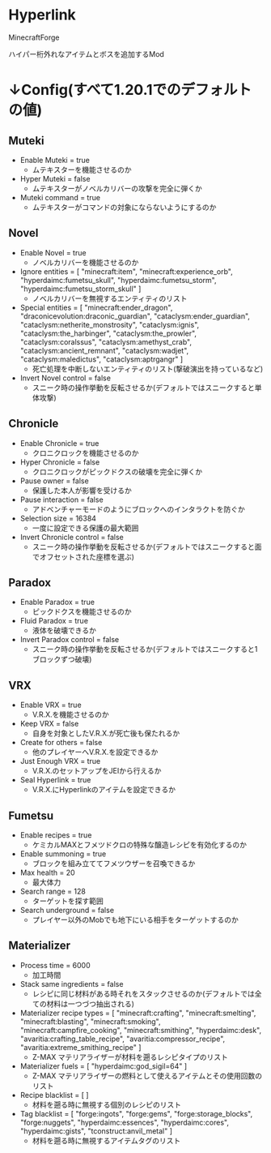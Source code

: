 # Hyperlink
MinecraftForge

ハイパー桁外れなアイテムとボスを追加するMod

# ↓Config(すべて1.20.1でのデフォルトの値)

## Muteki

- Enable Muteki = true
  - ムテキスターを機能させるのか
- Hyper Muteki = false
  - ムテキスターがノベルカリバーの攻撃を完全に弾くか
- Muteki command = true
  - ムテキスターがコマンドの対象にならないようにするのか

## Novel

- Enable Novel = true
  - ノベルカリバーを機能させるのか
- Ignore entities = [ "minecraft:item", "minecraft:experience_orb", "hyperdaimc:fumetsu_skull", "hyperdaimc:fumetsu_storm", "hyperdaimc:fumetsu_storm_skull" ]
  - ノベルカリバーを無視するエンティティのリスト
- Special entities = [ "minecraft:ender_dragon", "draconicevolution:draconic_guardian", "cataclysm:ender_guardian", "cataclysm:netherite_monstrosity", "cataclysm:ignis", "cataclysm:the_harbinger", "cataclysm:the_prowler", "cataclysm:coralssus", "cataclysm:amethyst_crab", "cataclysm:ancient_remnant", "cataclysm:wadjet", "cataclysm:maledictus", "cataclysm:aptrgangr" ]
  - 死亡処理を中断しないエンティティのリスト(撃破演出を持っているなど)
- Invert Novel control = false
  - スニーク時の操作挙動を反転させるか(デフォルトではスニークすると単体攻撃)

## Chronicle

- Enable Chronicle = true
  - クロニクロックを機能させるのか
- Hyper Chronicle = false
  - クロニクロックがピックドクスの破壊を完全に弾くか
- Pause owner = false
  - 保護した本人が影響を受けるか
- Pause interaction = false
  - アドベンチャーモードのようにブロックへのインタラクトを防ぐか
- Selection size = 16384
  - 一度に設定できる保護の最大範囲
- Invert Chronicle control = false
  - スニーク時の操作挙動を反転させるか(デフォルトではスニークすると面でオフセットされた座標を選ぶ)

## Paradox

- Enable Paradox = true
  - ピックドクスを機能させるのか
- Fluid Paradox = true
  - 液体を破壊できるか
- Invert Paradox control = false
  - スニーク時の操作挙動を反転させるか(デフォルトではスニークすると1ブロックずつ破壊)

## VRX

- Enable VRX = true
  - V.R.X.を機能させるのか
- Keep VRX = false
  - 自身を対象としたV.R.X.が死亡後も保たれるか
- Create for others = false
  - 他のプレイヤーへV.R.X.を設定できるか
- Just Enough VRX = true
  - V.R.X.のセットアップをJEIから行えるか
- Seal Hyperlink = true
  - V.R.X.にHyperlinkのアイテムを設定できるか

## Fumetsu

- Enable recipes = true
  - ケミカルMAXとフメツドクロの特殊な醸造レシピを有効化するのか
- Enable summoning = true
  - ブロックを組み立ててフメツウザーを召喚できるか
- Max health = 20
  - 最大体力
- Search range = 128
  - ターゲットを探す範囲
- Search underground = false
  - プレイヤー以外のMobでも地下にいる相手をターゲットするのか

## Materializer

- Process time = 6000
  - 加工時間
- Stack same ingredients = false
  - レシピに同じ材料がある時それをスタックさせるのか(デフォルトでは全ての材料は一つづつ抽出される)
- Materializer recipe types = [ "minecraft:crafting", "minecraft:smelting", "minecraft:blasting", "minecraft:smoking", "minecraft:campfire_cooking", "minecraft:smithing", "hyperdaimc:desk", "avaritia:crafting_table_recipe", "avaritia:compressor_recipe", "avaritia:extreme_smithing_recipe" ]
  - Z-MAX マテリアライザーが材料を遡るレシピタイプのリスト
- Materializer fuels = [ "hyperdaimc:god_sigil=64" ]
  - Z-MAX マテリアライザーの燃料として使えるアイテムとその使用回数のリスト
- Recipe blacklist = [ ]
  - 材料を遡る時に無視する個別のレシピのリスト
- Tag blacklist = [ "forge:ingots", "forge:gems", "forge:storage_blocks", "forge:nuggets", "hyperdaimc:essences", "hyperdaimc:cores", "hyperdaimc:gists", "tconstruct:anvil_metal" ]
  - 材料を遡る時に無視するアイテムタグのリスト
